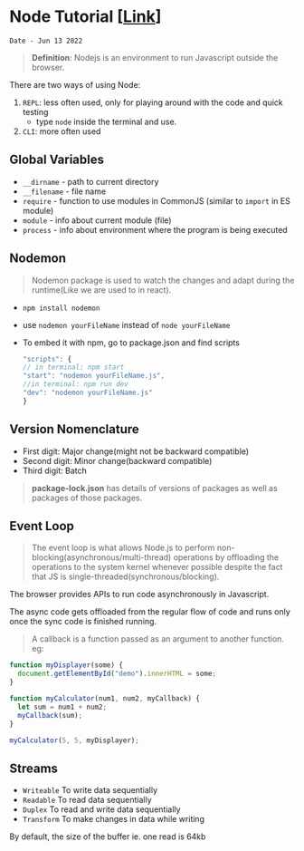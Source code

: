 # Node Tutorial [[Link](https://www.youtube.com/watch?v=Oe421EPjeBE&t=9493s)]

`Date - Jun 13 2022`

> **Definition**: Nodejs is an environment to run Javascript outside the browser.

There are two ways of using Node:

1. `REPL`: less often used, only for playing around with the code and quick testing
   - type `node` inside the terminal and use.
2. `CLI`: more often used

## Global Variables

- `__dirname` - path to current directory
- `__filename` - file name
- `require` - function to use modules in CommonJS (similar to `import` in ES module)
- `module` - info about current module (file)
- `process` - info about environment where the program is being executed

## Nodemon

> Nodemon package is used to watch the changes and adapt during the runtime(Like we are used to in react).

- `npm install nodemon`
- use `nodemon yourFileName` instead of `node yourFileName`
- To embed it with npm, go to package.json and find scripts

  ```javascript
  "scripts": {
  // in terminal: npm start
  "start": "nodemon yourFileName.js",
  //in terminal: npm run dev
  "dev": "nodemon yourFileName.js"
  }
  ```

## Version Nomenclature

- First digit: Major change(might not be backward compatible)
- Second digit: Minor change(backward compatible)
- Third digit: Batch

> **package-lock.json** has details of versions of packages as well as packages of those packages.

## Event Loop

> The event loop is what allows Node.js to perform non-blocking(asynchronous/multi-thread) operations by offloading the operations to the system kernel whenever possible despite the fact that JS is single-threaded(synchronous/blocking).

The browser provides APIs to run code asynchronously in Javascript.

The async code gets offloaded from the regular flow of code and runs only once the sync code is finished running.

> A callback is a function passed as an argument to another function. eg:

```javascript
function myDisplayer(some) {
  document.getElementById("demo").innerHTML = some;
}

function myCalculator(num1, num2, myCallback) {
  let sum = num1 + num2;
  myCallback(sum);
}

myCalculator(5, 5, myDisplayer);
```

## Streams

- `Writeable` To write data sequentially
- `Readable` To read data sequentially
- `Duplex` To read and write data sequentially
- `Transform` To make changes in data while writing

By default, the size of the buffer ie. one read is 64kb
